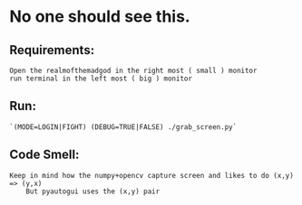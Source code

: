 # No one should see this.

## Requirements:
	Open the realmofthemadgod in the right most ( small ) monitor 
	run terminal in the left most ( big ) monitor

## Run:
	`(MODE=LOGIN|FIGHT) (DEBUG=TRUE|FALSE) ./grab_screen.py`

## Code Smell:
	Keep in mind how the numpy+opencv capture screen and likes to do (x,y) => (y,x)
		But pyautogui uses the (x,y) pair

